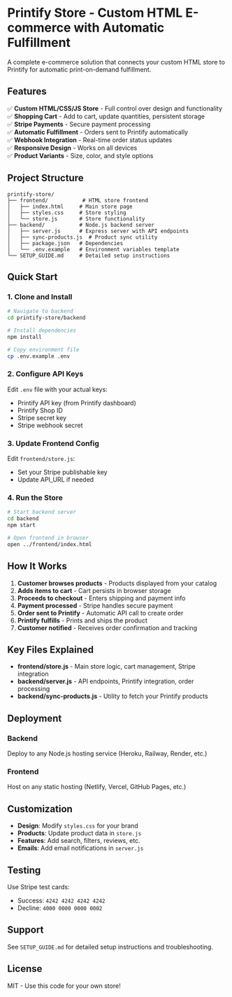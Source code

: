 # Printify Store - Custom HTML E-commerce with Automatic Fulfillment

A complete e-commerce solution that connects your custom HTML store to Printify for automatic print-on-demand fulfillment.

## Features

✅ **Custom HTML/CSS/JS Store** - Full control over design and functionality  
✅ **Shopping Cart** - Add to cart, update quantities, persistent storage  
✅ **Stripe Payments** - Secure payment processing  
✅ **Automatic Fulfillment** - Orders sent to Printify automatically  
✅ **Webhook Integration** - Real-time order status updates  
✅ **Responsive Design** - Works on all devices  
✅ **Product Variants** - Size, color, and style options  

## Project Structure

```
printify-store/
├── frontend/           # HTML store frontend
│   ├── index.html     # Main store page
│   ├── styles.css     # Store styling
│   └── store.js       # Store functionality
├── backend/           # Node.js backend server
│   ├── server.js      # Express server with API endpoints
│   ├── sync-products.js  # Product sync utility
│   ├── package.json   # Dependencies
│   └── .env.example   # Environment variables template
└── SETUP_GUIDE.md     # Detailed setup instructions
```

## Quick Start

### 1. Clone and Install

```bash
# Navigate to backend
cd printify-store/backend

# Install dependencies
npm install

# Copy environment file
cp .env.example .env
```

### 2. Configure API Keys

Edit `.env` file with your actual keys:
- Printify API key (from Printify dashboard)
- Printify Shop ID
- Stripe secret key
- Stripe webhook secret

### 3. Update Frontend Config

Edit `frontend/store.js`:
- Set your Stripe publishable key
- Update API_URL if needed

### 4. Run the Store

```bash
# Start backend server
cd backend
npm start

# Open frontend in browser
open ../frontend/index.html
```

## How It Works

1. **Customer browses products** - Products displayed from your catalog
2. **Adds items to cart** - Cart persists in browser storage
3. **Proceeds to checkout** - Enters shipping and payment info
4. **Payment processed** - Stripe handles secure payment
5. **Order sent to Printify** - Automatic API call to create order
6. **Printify fulfills** - Prints and ships the product
7. **Customer notified** - Receives order confirmation and tracking

## Key Files Explained

- **frontend/store.js** - Main store logic, cart management, Stripe integration
- **backend/server.js** - API endpoints, Printify integration, order processing
- **backend/sync-products.js** - Utility to fetch your Printify products

## Deployment

### Backend
Deploy to any Node.js hosting service (Heroku, Railway, Render, etc.)

### Frontend
Host on any static hosting (Netlify, Vercel, GitHub Pages, etc.)

## Customization

- **Design**: Modify `styles.css` for your brand
- **Products**: Update product data in `store.js`
- **Features**: Add search, filters, reviews, etc.
- **Emails**: Add email notifications in `server.js`

## Testing

Use Stripe test cards:
- Success: `4242 4242 4242 4242`
- Decline: `4000 0000 0000 0002`

## Support

See `SETUP_GUIDE.md` for detailed setup instructions and troubleshooting.

## License

MIT - Use this code for your own store!
